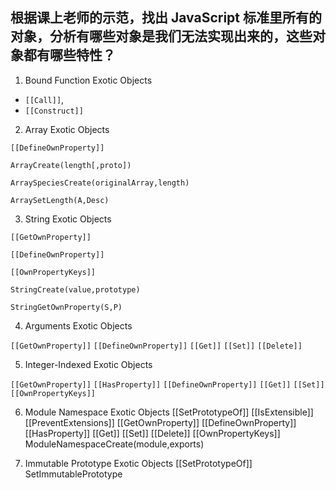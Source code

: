 
## 根据课上老师的示范，找出 JavaScript 标准里所有的对象，分析有哪些对象是我们无法实现出来的，这些对象都有哪些特性？

1. Bound Function Exotic Objects

+ `[[Call]]`, 
+ `[[Construct]]` 

2. Array Exotic Objects

`[[DefineOwnProperty]]`

`ArrayCreate(length[,proto])`

`ArraySpeciesCreate(originalArray,length)`

`ArraySetLength(A,Desc)`

3. String Exotic Objects

`[[GetOwnProperty]]`

`[[DefineOwnProperty]]`

`[[OwnPropertyKeys]]` 

`StringCreate(value,prototype)`

`StringGetOwnProperty(S,P)`

4. Arguments Exotic Objects

`[[GetOwnProperty]]`
`[[DefineOwnProperty]]`
`[[Get]]` 
`[[Set]]`
`[[Delete]]` 

5. Integer-Indexed Exotic Objects

`[[GetOwnProperty]]`
`[[HasProperty]]`
`[[DefineOwnProperty]]`
`[[Get]]`
`[[Set]]`
`[[OwnPropertyKeys]]`

6. Module Namespace Exotic Objects
[[SetPrototypeOf]] 
[[IsExtensible]]
[[PreventExtensions]]
[[GetOwnProperty]]
[[DefineOwnProperty]]
[[HasProperty]] 
[[Get]]
[[Set]]
[[Delete]]
[[OwnPropertyKeys]]
ModuleNamespaceCreate(module,exports)

7. Immutable Prototype Exotic Objects
[[SetPrototypeOf]] 
SetImmutablePrototype
